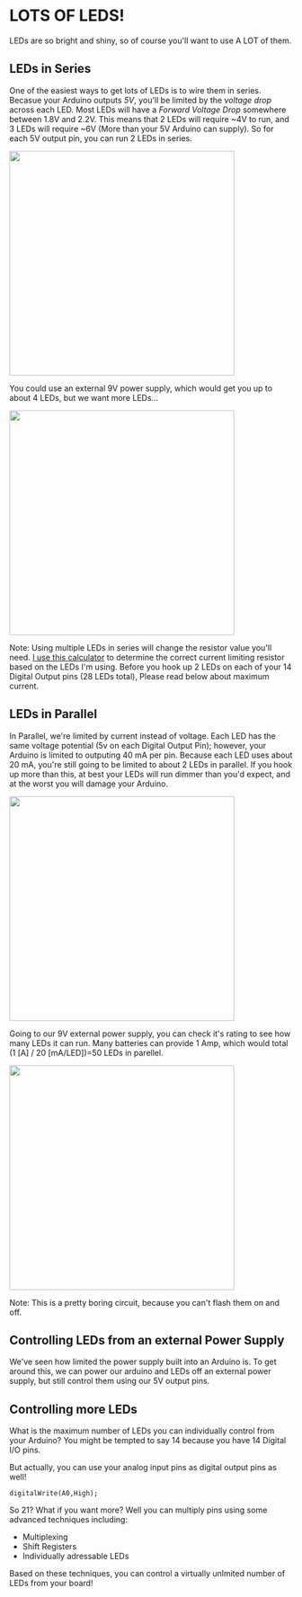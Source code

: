 LOTS OF LEDS!
=============

LEDs are so bright and shiny, so of course you'll want to use A LOT of them. 

LEDs in Series
--------------

One of the easiest ways to get lots of LEDs is to wire them in series. Becasue your Arduino outputs *5V*, you'll be limited by the _voltage drop_ across each LED. Most LEDs will have a _Forward Voltage Drop_ somewhere between 1.8V and 2.2V.  This means that 2 LEDs will require ~4V to run, and 3 LEDs will require ~6V (More than your 5V Arduino can supply). So for each 5V output pin, you can run 2 LEDs in series. 

<img src="https://github.com/mrsoltys/GEEN1400/blob/master/Lots%20of%20LEDs/Series1.png?raw=true" width="400">

You could use an external 9V power supply, which would get you up to about 4 LEDs, but we want more LEDs...

<img src="https://github.com/mrsoltys/GEEN1400/blob/master/Lots%20of%20LEDs/Series2.png?raw=true" width="400">

Note: Using multiple LEDs in series will change the resistor value you'll need. [I use this calculator](http://ledcalc.com/#calc) to determine the correct current limiting resistor based on the LEDs I'm using. Before you hook up 2 LEDs on each of your 14 Digital Output pins (28 LEDs total), Please read below about maximum current.

LEDs in Parallel 
----------------

In Parallel, we're limited by current instead of voltage. Each LED has the same voltage potential (5v on each Digital Output Pin); however, your Arduino is limited to outputing 40 mA per pin. Because each LED uses about 20 mA, you're still going to be limited to about 2 LEDs in parallel. If you hook up more than this, at best your LEDs will run dimmer than you'd expect, and at the worst you will damage your Arduino. 

<img src="https://github.com/mrsoltys/GEEN1400/blob/master/Lots%20of%20LEDs/Parallel%201.png?raw=true" width="400">

Going to our 9V external power supply, you can check it's rating to see how many LEDs it can run. Many batteries can provide 1 Amp, which would total (1 [A] / 20 [mA/LED])=50 LEDs in parellel. 

<img src="https://github.com/mrsoltys/GEEN1400/blob/master/Lots%20of%20LEDs/Parallel%202.png?raw=true" width="400">

Note: This is a pretty boring circuit, because you can't flash them on and off. 

Controlling LEDs from an external Power Supply
----------------------------------------------

We've seen how limited the power supply built into an Arduino is. To get around this, we can power our arduino and LEDs off an external power supply, but still control them using our 5V output pins. 

Controlling more LEDs
---------------------

What is the maximum number of LEDs you can individually control from your Arduino? You might be tempted to say 14 because you have 14 Digital I/O pins.

But actually, you can use your analog input pins as digital output pins as well! 

	digitalWrite(A0,High);

So 21? What if you want more?  Well you can multiply pins using some advanced techniques including:
 * Multiplexing
 * Shift Registers
 * Individually adressable LEDs

 Based on these techniques, you can control a virtually unlmited number of LEDs from your board!


